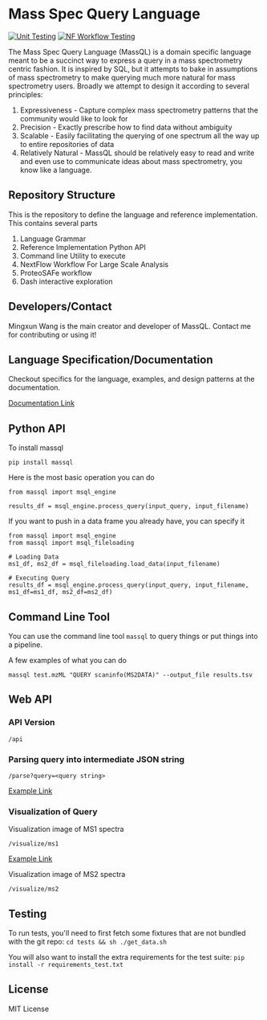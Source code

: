 # Mass Spec Query Language

[![Unit Testing](https://github.com/mwang87/MassQueryLanguage/actions/workflows/test-unit.yml/badge.svg)](https://github.com/mwang87/MassQueryLanguage/actions/workflows/test-unit.yml)
[![NF Workflow Testing](https://github.com/mwang87/MassQueryLanguage/actions/workflows/test-workflow.yml/badge.svg)](https://github.com/mwang87/MassQueryLanguage/actions/workflows/test-workflow.yml)

The Mass Spec Query Language (MassQL) is a domain specific language meant to be a succinct way to
express a query in a mass spectrometry centric fashion. It is inspired by SQL,
but it attempts to bake in assumptions of mass spectrometry to make querying much more
natural for mass spectrometry users. Broadly we attempt to design it according to several principles:

1. Expressiveness - Capture complex mass spectrometry patterns that the community would like to look for
1. Precision - Exactly prescribe how to find data without ambiguity
2. Scalable - Easily facilitating the querying of one spectrum all the way up to entire repositories of data
3. Relatively Natural - MassQL should be relatively easy to read and write and even use to communicate ideas about mass
   spectrometry, you know like a language.

## Repository Structure

This is the repository to define the language and reference implementation. This contains several parts

1. Language Grammar
1. Reference Implementation Python API
1. Command line Utility to execute
1. NextFlow Workflow For Large Scale Analysis
1. ProteoSAFe workflow
1. Dash interactive exploration

## Developers/Contact

Mingxun Wang is the main creator and developer of MassQL. Contact me for contributing or using it!

## Language Specification/Documentation

Checkout specifics for the language, examples, and design patterns at the documentation.

[Documentation Link](https://mwang87.github.io/MassQueryLanguage_Documentation/)

## Python API

To install massql

```
pip install massql
```

Here is the most basic operation you can do

```
from massql import msql_engine

results_df = msql_engine.process_query(input_query, input_filename)
```

If you want to push in a data frame you already have, you can specify it

```
from massql import msql_engine
from massql import msql_fileloading

# Loading Data
ms1_df, ms2_df = msql_fileloading.load_data(input_filename)

# Executing Query
results_df = msql_engine.process_query(input_query, input_filename, ms1_df=ms1_df, ms2_df=ms2_df)
```

## Command Line Tool

You can use the command line tool ```massql``` to query things or put things into a pipeline.

A few examples of what you can do

```
massql test.mzML "QUERY scaninfo(MS2DATA)" --output_file results.tsv
```

## Web API

### API Version

```/api```

### Parsing query into intermediate JSON string

```/parse?query=<query string>```

[Example Link](https://msql.ucsd.edu/parse?query=QUERY%20MS2DATA%20WHERE%20MS1MZ=100)

### Visualization of Query

Visualization image of MS1 spectra

```/visualize/ms1```

[Example Link](https://msql.ucsd.edu/visualize/ms1?query=QUERY+scaninfo%28MS1DATA%29+WHERE+MS1MZ%3DX%3ATOLERANCEMZ%3D0.1%3AINTENSITYPERCENT%3D25%3AINTENSITYMATCH%3DY%3AINTENSITYMATCHREFERENCE+AND+%0AMS1MZ%3DX%2B2%3ATOLERANCEMZ%3D0.1%3AINTENSITYMATCH%3DY%2A0.66%3AINTENSITYMATCHPERCENT%3D30+AND+%0AMS1MZ%3DX-2%3ATOLERANCEMZ%3D0.1%3AINTENSITYMATCH%3DY%2A0.66%3AINTENSITYMATCHPERCENT%3D30+AND+MS1MZ%3DX%2B4%3ATOLERANCEMZ%3D0.2%3AINTENSITYMATCH%3DY%2A0.17%3AINTENSITYMATCHPERCENT%3D40+AND+%0AMS1MZ%3DX-4%3ATOLERANCEMZ%3D0.2%3AINTENSITYMATCH%3DY%2A0.17%3AINTENSITYMATCHPERCENT%3D40+AND+%0AMS2PREC%3DX&filename=GNPS00002_A3_p.mzML&x_axis=&y_axis=&facet_column=&scan=&x_value=572.828&y_value=0.64&ms1_usi=mzspec%3AGNPS%3ATASK-f6e8346934904399ae6742723762b2cb-f.MSV000084691%2Fccms_peak%2F1810E-II.mzML%3Ascan%3A474&ms2_usi=)

Visualization image of MS2 spectra

```/visualize/ms2```

## Testing

To run tests, you'll need to first fetch some fixtures that are not bundled with the git repo:
```cd tests && sh ./get_data.sh```

You will also want to install the extra requirements for the test suite:
```pip install -r requirements_test.txt```

## License

MIT License
